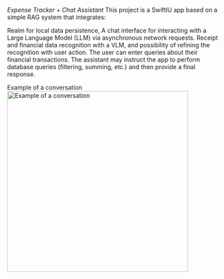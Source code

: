 *Expense Tracker + Chat Assistant*
This project is a SwiftIU app based on a simple RAG system that integrates:

Realm for local data persistence,
A chat interface for interacting with a Large Language Model (LLM) via asynchronous network requests.
Receipt and financial data recognition with a VLM, and possibility of refining the recognition with user action.
The user can enter queries about their financial transactions. The assistant may instruct the app to perform database queries (filtering, summing, etc.) and then provide a final response.


Example of a conversation
<img width="422" alt="Example of a conversation" src="https://github.com/user-attachments/assets/6e9f6852-cb13-4489-8b73-8c49c7ee4e4e" />
